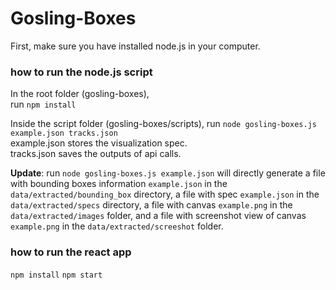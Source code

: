  
# Gosling-Boxes

First, make sure you have installed node.js in your computer.

### how to run the node.js script

In the root folder (gosling-boxes),  
run `npm install`

Inside the script folder (gosling-boxes/scripts), run
`node gosling-boxes.js example.json tracks.json`  
example.json stores the visualization spec.  
tracks.json saves the outputs of api calls.  

**Update**: run 
`node gosling-boxes.js example.json`
will directly generate a file with bounding boxes information `example.json` in the `data/extracted/bounding_box` directory, a file with spec `example.json` in the `data/extracted/specs` directory, a file with canvas `example.png` in the `data/extracted/images` folder, and a file with screenshot view of canvas `example.png` in the `data/extracted/screeshot` folder.


### how to run the react app
`npm install`
`npm start`